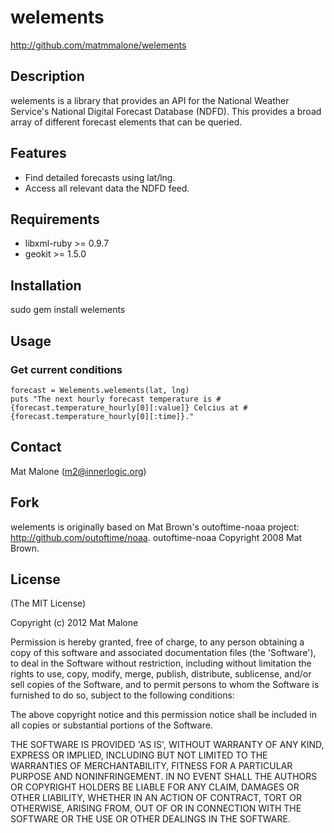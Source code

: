 # welements

http://github.com/matmmalone/welements

## Description

welements is a library that provides an API for the National Weather
Service's National Digital Forecast Database (NDFD). This provides a
broad array of different forecast elements that can be queried.

## Features

- Find detailed forecasts using lat/lng.
- Access all relevant data the NDFD feed.

## Requirements

- libxml-ruby >= 0.9.7
- geokit >= 1.5.0

## Installation

  sudo gem install welements

## Usage

### Get current conditions
    forecast = Welements.welements(lat, lng)
    puts "The next hourly forecast temperature is #{forecast.temperature_hourly[0][:value]} Celcius at #{forecast.temperature_hourly[0][:time]}."
  
## Contact

Mat Malone (m2@innerlogic.org)

## Fork
welements is originally based on Mat Brown's outoftime-noaa project:
http://github.com/outoftime/noaa. outoftime-noaa Copyright 2008 Mat Brown.

## License

(The MIT License)

Copyright (c) 2012 Mat Malone

Permission is hereby granted, free of charge, to any person obtaining
a copy of this software and associated documentation files (the
'Software'), to deal in the Software without restriction, including
without limitation the rights to use, copy, modify, merge, publish,
distribute, sublicense, and/or sell copies of the Software, and to
permit persons to whom the Software is furnished to do so, subject to
the following conditions:

The above copyright notice and this permission notice shall be
included in all copies or substantial portions of the Software.

THE SOFTWARE IS PROVIDED 'AS IS', WITHOUT WARRANTY OF ANY KIND,
EXPRESS OR IMPLIED, INCLUDING BUT NOT LIMITED TO THE WARRANTIES OF
MERCHANTABILITY, FITNESS FOR A PARTICULAR PURPOSE AND NONINFRINGEMENT.
IN NO EVENT SHALL THE AUTHORS OR COPYRIGHT HOLDERS BE LIABLE FOR ANY
CLAIM, DAMAGES OR OTHER LIABILITY, WHETHER IN AN ACTION OF CONTRACT,
TORT OR OTHERWISE, ARISING FROM, OUT OF OR IN CONNECTION WITH THE
SOFTWARE OR THE USE OR OTHER DEALINGS IN THE SOFTWARE.

